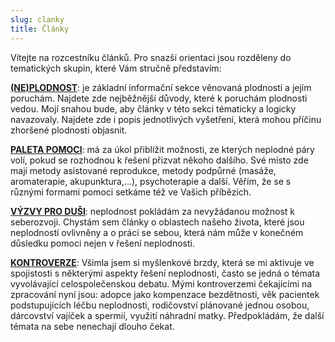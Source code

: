 ```yaml
---
slug: clanky
title: Články
---
```


Vítejte na rozcestníku článků. Pro snazší orientaci jsou rozděleny do tematických skupin, které Vám stručně představím:  

**[(NE)PLODNOST](/blog/tags/ne-plodnost)**: je základní informační sekce věnovaná plodnosti a jejím poruchám. Najdete zde nejběžnější důvody, které k poruchám plodnosti vedou. Mojí snahou bude, aby články v této sekci tématicky a logicky navazovaly. Najdete zde i popis jednotlivých vyšetření, která mohou příčinu zhoršené plodnosti objasnit. 

**[PALETA POMOCI](/blog/tags/planeta-pomoci)**: má za úkol přiblížit možnosti, ze kterých neplodné páry volí, pokud se rozhodnou k řešení přizvat někoho dalšího.  Své místo zde mají metody asistované reprodukce, metody podpůrné (masáže, aromaterapie, akupunktura,...), psychoterapie a další. Věřím, že se s různými formami pomoci setkáme též ve Vašich příbězích. 

**[VÝZVY PRO DUŠI](/blog/tags/vyzvy)**: neplodnost pokládám za nevyžádanou možnost k seberozvoji. Chystám sem články o oblastech našeho života, které jsou neplodností ovlivněny a o práci se sebou, která nám může v konečném důsledku pomoci nejen v řešení neplodnosti.

**[KONTROVERZE](/blog/tags/kontroverze)**: Všimla jsem si myšlenkové brzdy, která se mi aktivuje ve spojistosti s některými aspekty řešení neplodnosti, často se jedná o témata vyvolávající celospolečenskou debatu. Mými kontroverzemi čekajícími na zpracování nyní jsou:  adopce jako kompenzace bezdětnosti, věk pacientek podstupujících léčbu neplodnosti, rodičovství plánované jednou osobou, dárcovství vajíček a spermií, využití náhradní matky. Předpokládám, že další témata na sebe nenechají dlouho čekat. 

